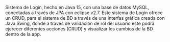 
Sistema de Login, hecho en Java 15, con una base de datos MySQL, conectadas a través de JPA con eclipse v2.7.
Este sistema de Login ofrece un CRUD, para el sistema de BD a través de una interfas gráfica creada con Java Swing, donde a través de validación de rol del usuario
este podrá ejerecer diferentes acciones (CRUD) y visualizar los cambios de la BD dentro de la app. 
